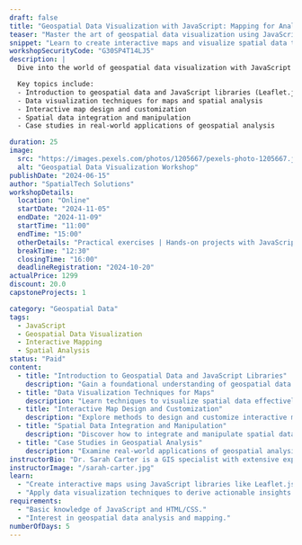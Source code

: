 ```yaml
---
draft: false
title: "Geospatial Data Visualization with JavaScript: Mapping for Analysis and Decision-Making"
teaser: "Master the art of geospatial data visualization using JavaScript for informed decision-making."
snippet: "Learn to create interactive maps and visualize spatial data to derive actionable insights."
workshopSecurityCode: "G30SP4T14LJ5"
description: |
  Dive into the world of geospatial data visualization with JavaScript in this hands-on workshop. Participants will explore techniques to build interactive maps, integrate spatial data, and analyze geographic patterns for various applications including urban planning, environmental monitoring, and business intelligence.

  Key topics include:
  - Introduction to geospatial data and JavaScript libraries (Leaflet.js, Mapbox GL JS)
  - Data visualization techniques for maps and spatial analysis
  - Interactive map design and customization
  - Spatial data integration and manipulation
  - Case studies in real-world applications of geospatial analysis

duration: 25
image:
  src: "https://images.pexels.com/photos/1205667/pexels-photo-1205667.jpeg?auto=compress&cs=tinysrgb&dpr=2&h=750&w=1260"
  alt: "Geospatial Data Visualization Workshop"
publishDate: "2024-06-15"
author: "SpatialTech Solutions"
workshopDetails:
  location: "Online"
  startDate: "2024-11-05"
  endDate: "2024-11-09"
  startTime: "11:00"
  endTime: "15:00"
  otherDetails: "Practical exercises | Hands-on projects with JavaScript mapping libraries"
  breakTime: "12:30"
  closingTime: "16:00"
  deadlineRegistration: "2024-10-20"
actualPrice: 1299
discount: 20.0
capstoneProjects: 1

category: "Geospatial Data"
tags:
  - JavaScript
  - Geospatial Data Visualization
  - Interactive Mapping
  - Spatial Analysis
status: "Paid"
content:
  - title: "Introduction to Geospatial Data and JavaScript Libraries"
    description: "Gain a foundational understanding of geospatial data and popular JavaScript libraries like Leaflet.js and Mapbox GL JS."
  - title: "Data Visualization Techniques for Maps"
    description: "Learn techniques to visualize spatial data effectively on interactive maps."
  - title: "Interactive Map Design and Customization"
    description: "Explore methods to design and customize interactive maps for specific use cases."
  - title: "Spatial Data Integration and Manipulation"
    description: "Discover how to integrate and manipulate spatial data for analysis using JavaScript."
  - title: "Case Studies in Geospatial Analysis"
    description: "Examine real-world applications of geospatial analysis in urban planning, environmental monitoring, and business intelligence."
instructorBio: "Dr. Sarah Carter is a GIS specialist with extensive experience in geospatial data analysis and visualization. She has worked on projects focusing on urban planning and environmental sustainability."
instructorImage: "/sarah-carter.jpg"
learn:
  - "Create interactive maps using JavaScript libraries like Leaflet.js and Mapbox GL JS."
  - "Apply data visualization techniques to derive actionable insights from geospatial data."
requirements:
  - "Basic knowledge of JavaScript and HTML/CSS."
  - "Interest in geospatial data analysis and mapping."
numberOfDays: 5
---
```

